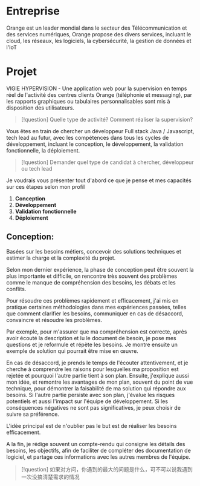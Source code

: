 
# Entreprise

Orange est un leader mondial dans le secteur des Télécommunication et des services numériques, Orange propose des divers services, incluant le cloud, les réseaux, les logiciels, la cybersécurité, la gestion de données et l'IoT

# Projet

VIGIE HYPERVISION - Une application web pour la supervision en temps réel de l'activité des centres clients Orange (téléphonie et messaging), par les rapports graphiques ou tabulaires personnalisables sont mis à disposition des utilisateurs.

> [!question] 
> Quelle type de activité? Comment réaliser la supervision? 

Vous êtes en train de chercher un développeur Full stack Java / Javascript, tech lead au futur, avec les compétences dans tous les cycles de développement, incluant le conception, le développement, la validation fonctionnelle, la déploiement.

> [!question] 
> Demander quel type de candidat à chercher, développeur ou tech lead
> 

Je voudrais vous présenter tout d'abord ce que je pense et mes capacités sur ces étapes selon mon profil

1. **Conception**
2. **Développement**
3. **Validation fonctionnelle**
4. **Déploiement**

## Conception:

Basées sur les besoins métiers, concevoir des solutions techniques et estimer la charge et la complexité du projet.

Selon mon dernier expérience, la phase de conception peut être souvent la plus importante et difficile, on rencontre très souvent des problèmes comme le manque de compréhension des besoins, les débats et les conflits.

Pour résoudre ces problèmes rapidement et efficacement, j'ai mis en pratique certaines méthodologies dans mes expériences passées, telles que comment clarifier les besoins, communiquer en cas de désaccord, convaincre et résoudre les problèmes.

Par exemple, pour m'assurer que ma compréhension est correcte, après avoir écouté la description et lu le document de besoin, je pose mes questions et je reformule et répète les besoins. Je montre ensuite un exemple de solution qui pourrait être mise en œuvre. 

En cas de désaccord, je prends le temps de l'écouter attentivement, et je cherche à comprendre les raisons pour lesquelles ma proposition est rejetée et pourquoi l'autre partie tient à son plan. Ensuite, j'explique aussi mon idée, et remontre les avantages de mon plan, souvent du point de vue technique, pour démontrer la faisabilité de ma solution qui répondre aux besoins. Si l'autre partie persiste avec son plan, j'évalue les risques potentiels et aussi l'impact sur l'équipe de développement. Si les conséquences négatives ne sont pas significatives, je peux choisir de suivre sa préférence.

L'idée principal est de n'oublier pas le but est de réaliser les besoins efficacement.

A la fin, je rédige souvent un compte-rendu qui consigne les détails des besoins, les objectifs, afin de faciliter de compléter des documentation de logiciel, et partage ces informations avec les autres membres de l'équipe.

> [!question] 
> 如果对方问，你遇到的最大的问题是什么，可不可以说我遇到一次没搞清楚需求的情况
> 



